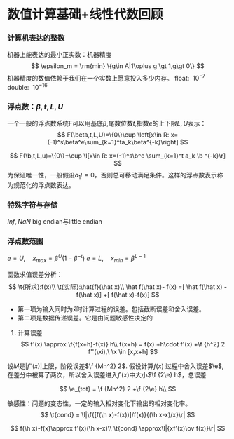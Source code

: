 

# 数值计算基础+线性代数回顾

### 计算机表达的整数

机器上能表达的最小正实数：机器精度
$$
\epsilon_m = \rm{min} \{g\in A|1\oplus g \gt 1,g\gt 0\}
$$
机器精度的数值依赖于我们在一个实数上愿意投入多少内存。
float: $~10^{-7}$
double: $~10^{-16}$

### 浮点数：$\beta,t,L,U$
一个一般的浮点数系统F可以用基底$\beta$,尾数位数$t$,指数$e$的上下限$L,U$表示：
$$
F(\beta,t,L,U)=\{0\}\cup \left[x\in R: x=(-1)^s\beta^e\sum_{k=1}^ta_k\beta^{-k}\right]
$$

$$
F(\b,t,L,u)=\{0\}+\cup \l[x\in R: x=(-1)^s\b^e \sum_{k=1}^t a_k \b ^{-k}\r]
$$
为保证唯一性，一般假设$a_1!=0$，否则总可移动满足条件。这样的浮点数表示称为规范化的浮点数表达。

### 特殊字符与存储
$Inf,NaN$
big endian与little endian

### 浮点数范围

$e=U,\quad x_{max}=\beta^U(1-\beta^{-t})$
$e=L,\quad x_{min}=\beta^{L-1}$

函数求值误差分析：
$$
\t{所求}:f(x)\\
\t{实际}:\hat{f}(\hat x)\\
\hat f(\hat x)- f(x) =[ \hat f(\hat x) -f(\hat x)] +[ f(\hat x)-f(x)]
$$
- 第一项为输入同时为$\hat x$时计算过程的误差。包括截断误差和舍入误差。
- 第二项是数据传递误差。它是由问题敏感性决定的

1. 计算误差
$$
f'(x) \approx \f{f(x+h)-f(x)} h\\
f(x+h) = f(x) +h\cdot f'(x) +\f {h^2} 2 f''(\xi),\ \x \in [x,x+h]
$$

设$M$是$|f''(x)|$上限，阶段误差$\f {Mh^2} 2$. 假设计算$f(x)$ 过程中舍入误差$\e$,在差分中被算了两次，所以舍入误差进入$f'(x)$中大小$\f {2\e} h$，总误差

$$
\e_{tot} = \f {Mh^2} 2 +\f {2\e} h\\
$$

敏感性：问题的变态性，一定的输入相对变化下输出的相对变化率。
$$
\t{cond} = \l|\f{[f(\h x)-f(x))]/f(x)}{(\h x-x)/x}\r|
$$

$$
f(\h x)-f(x)\approx f'(x)(\h x-x)\\
\t{cond} \approx\l|{xf'(x)\ov f(x)}\r|
$$
